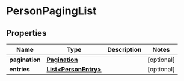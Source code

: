 

# PersonPagingList

## Properties

Name | Type | Description | Notes
------------ | ------------- | ------------- | -------------
**pagination** | [**Pagination**](Pagination.md) |  |  [optional]
**entries** | [**List&lt;PersonEntry&gt;**](PersonEntry.md) |  |  [optional]



